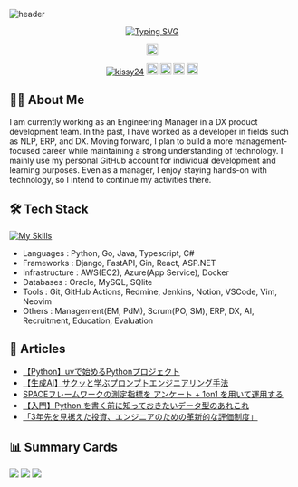 ![header](https://capsule-render.vercel.app/api?type=blur&height=300&color=gradient&text=Hello,%20I'm%20kissy24.&fontAlign=50&descAlign=50&reversal=true)

<p align="center">
<a href="https://git.io/typing-svg"><img src="https://readme-typing-svg.demolab.com?font=Fira+Code&size=18&pause=1000&color=FFFFFF&center=true&vCenter=true&width=435&lines=Engineering+Manager+%7C+Software+Developer" alt="Typing SVG" /></a>
</p>

<p align="center">
  <a href=https://github.com/kissy24><img height="20" src="https://img.shields.io/github/followers/kissy24?label=Follow&style=social" /></a>
</p>

<p align="center"> 
  <a href="https://github.com/kissy24/kissy24/"><img src="https://komarev.com/ghpvc/?username=kissy24" alt="kissy24" /></a>
  <a href="https://github.com/kissy24"><img height="20" src="https://img.shields.io/github/followers/kissy24?label=follow&logo=github&style=flat" /></a>
  <a href="https://github.com/kissy24"><img height="20" src="https://img.shields.io/github/stars/kissy24?logo=github&style=flat" /></a>
  <a href="http://qiita.com/kissy24"><img height="20" src="https://qiita-badge.apiapi.app/s/kissy24/posts.svg" /></a>
  <a href="http://qiita.com/kissy24"><img height="20" src="https://qiita-badge.apiapi.app/s/kissy24/contributions.svg" /></a>
</p>

## 👨‍💻 About Me

I am currently working as an Engineering Manager in a DX product development team. In the past, I have worked as a developer in fields such as NLP, ERP, and DX. Moving forward, I plan to build a more management-focused career while maintaining a strong understanding of technology.
I mainly use my personal GitHub account for individual development and learning purposes. Even as a manager, I enjoy staying hands-on with technology, so I intend to continue my activities there.

## 🛠️ Tech Stack

[![My Skills](https://skillicons.dev/icons?i=python,go,ts,java,cs,fastapi,django,react,aws,azure,docker,mysql,sqlite,git,github,jenkins,vscode,vim,neovim&perline=10)](https://skillicons.dev)

- Languages : Python, Go, Java, Typescript, C#
- Frameworks : Django, FastAPI, Gin, React, ASP.NET
- Infrastructure : AWS(EC2), Azure(App Service), Docker
- Databases : Oracle, MySQL, SQlite
- Tools : Git, GitHub Actions, Redmine, Jenkins, Notion, VSCode, Vim, Neovim
- Others : Management(EM, PdM), Scrum(PO, SM), ERP, DX, AI, Recruitment, Education, Evaluation

## 📃 Articles

- [【Python】uvで始めるPythonプロジェクト](https://qiita.com/kissy24/items/0c091bb5f12d697131ae)
- [【生成AI】サクッと学ぶプロンプトエンジニアリング手法](https://qiita.com/kissy24/items/1dce568e4a22ef5ada8a)
- [SPACEフレームワークの測定指標を アンケート + 1on1 を用いて運用する](https://qiita.com/kissy24/items/decfac2256324a5227ea)
- [【入門】Python を書く前に知っておきたいデータ型のあれこれ](https://qiita.com/kissy24/items/40b511cee9b555b46691)
- [「3年先を見据えた投資、エンジニアのための革新的な評価制度」](https://pr.forkwell.com/career_navi/fierte/)

## 📊 Summary Cards

![](http://github-profile-summary-cards.vercel.app/api/cards/repos-per-language?username=kissy24&theme=github_dark)
![](http://github-profile-summary-cards.vercel.app/api/cards/stats?username=kissy24&theme=github_dark)
![](http://github-profile-summary-cards.vercel.app/api/cards/profile-details?username=kissy24&theme=github_dark)
